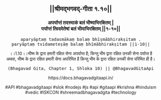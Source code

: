<center><h2>||श्रीमद्‍भगवद्‍-गीता १.१०||</h2>
<h3>अपर्याप्तं तदस्माकं बलं भीष्माभिरक्षितम् |<br/>पर्याप्तं त्विदमेतेषां बलं भीमाभिरक्षितम् ||१-१०||</h3>
<pre>aparyāptaṃ tadasmākaṃ balaṃ bhīṣmābhirakṣitam .<br/>paryāptaṃ tvidameteṣāṃ balaṃ bhīmābhirakṣitam ||1-10||</pre>
<p>।।1.10।।भीष्म के द्वारा हमारी रक्षित सेना अपर्याप्त है; किन्तु भीम द्वारा रक्षित उनकी सेना पर्याप्त है अथवा, भीष्म के द्वारा रक्षित हमारी सेना अपरिमित है किन्तु भीम के द्वारा रक्षित उनकी सेना परिमित ही है।</p>
<pre>(Bhagavad Gita, Chapter 1, Shloka 10) || @BhagavadGitaApi</pre><p>https://docs.bhagavadgitaapi.in/</p><p>#API #bhagavadgitaapi #slok #nodejs #js #api #gitaapi #krishna #hinduism #vedic #ISKCON #shreemadbhagavadgita #technology</p></center>